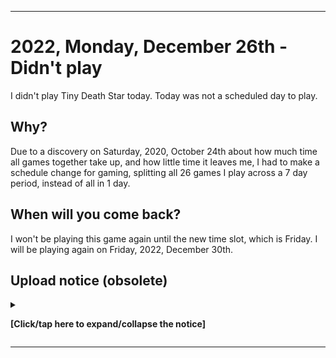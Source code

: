 
***

# 2022, Monday, December 26th - Didn't play

I didn't play Tiny Death Star today. Today was not a scheduled day to play.

## Why?

Due to a discovery on Saturday, 2020, October 24th about how much time all games together take up, and how little time it leaves me, I had to make a schedule change for gaming, splitting all 26 games I play across a 7 day period, instead of all in 1 day.

## When will you come back?

I won't be playing this game again until the new time slot, which is Friday. I will be playing again on Friday, 2022, December 30th.

## Upload notice (obsolete)

<details><summary><p lang="en"><b>[Click/tap here to expand/collapse the notice]</b></p></summary>

**This notice will be removed on 2023, January 1st**

Starting with a decision on 2022, Thursday, July 21st, I will no longer be uploading Git-image part A files to GitHub on a daily/weekly basis. I am making a transition. Images from 2022 July 29th and onward will not be uploaded here.

This decision was overturned on 2022, Wednesday, October 12th. I regained access to the data, and uploaded it on 2022 October 21st. Things will go back to normal here.

</details>

***
